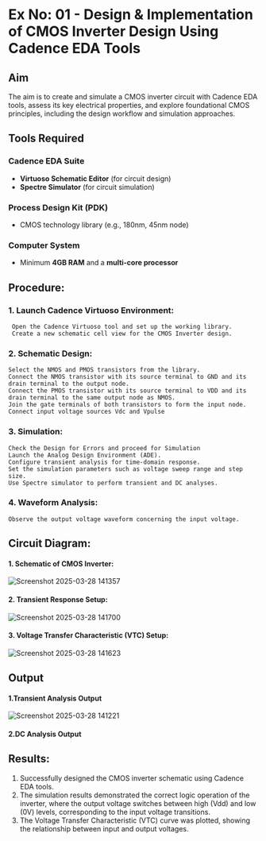 # Ex No: 01 - Design & Implementation of CMOS Inverter Design Using Cadence EDA Tools

## Aim
The aim is to create and simulate a CMOS inverter circuit with Cadence EDA tools, assess its key electrical properties, and explore foundational CMOS principles, including the design workflow and simulation approaches.

## Tools Required

### Cadence EDA Suite
- **Virtuoso Schematic Editor** (for circuit design)  
- **Spectre Simulator** (for circuit simulation)  

### Process Design Kit (PDK)
- CMOS technology library (e.g., 180nm, 45nm node)  

### Computer System
- Minimum **4GB RAM** and a **multi-core processor**

## Procedure:
### 1. Launch Cadence Virtuoso Environment:
     Open the Cadence Virtuoso tool and set up the working library.
     Create a new schematic cell view for the CMOS Inverter design.
### 2. Schematic Design:
    Select the NMOS and PMOS transistors from the library.
    Connect the NMOS transistor with its source terminal to GND and its drain terminal to the output node.
    Connect the PMOS transistor with its source terminal to VDD and its drain terminal to the same output node as NMOS.
    Join the gate terminals of both transistors to form the input node.
    Connect input voltage sources Vdc and Vpulse
### 3. Simulation:
    Check the Design for Errors and proceed for Simulation
    Launch the Analog Design Environment (ADE).
    Configure transient analysis for time-domain response.
    Set the simulation parameters such as voltage sweep range and step size.
    Use Spectre simulator to perform transient and DC analyses.
### 4. Waveform Analysis:
    Observe the output voltage waveform concerning the input voltage.

## Circuit Diagram:
#### 1. Schematic of CMOS Inverter:

![Screenshot 2025-03-28 141357](https://github.com/user-attachments/assets/d45cc31b-ff8e-4c35-b1e9-7272071ab5c3)

#### 2. Transient Response Setup:
![Screenshot 2025-03-28 141700](https://github.com/user-attachments/assets/f2a268d9-f01e-44e7-bc66-f9de290256fc)

#### 3. Voltage Transfer Characteristic (VTC)  Setup:

  ![Screenshot 2025-03-28 141623](https://github.com/user-attachments/assets/2e2b9221-b908-459b-89d8-201636228a69)


## Output
#### 1.Transient Analysis Output
![Screenshot 2025-03-28 141221](https://github.com/user-attachments/assets/b8a465fc-f533-4ec9-892f-fa00c223481d)

#### 2.DC Analysis Output


## Results:

1.	Successfully designed the CMOS inverter schematic using Cadence EDA tools.
2.	The simulation results demonstrated the correct logic operation of the inverter, where the output voltage switches between high (Vdd) and low (0V) levels, corresponding to the input voltage transitions.
3.	The Voltage Transfer Characteristic (VTC) curve was plotted, showing the relationship between input and output voltages.











